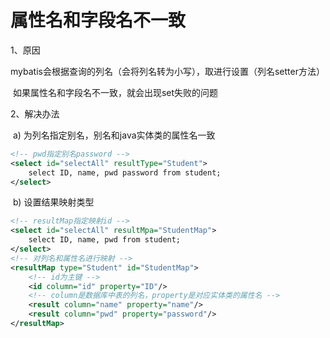 # 属性名和字段名不一致

1、原因

​	mybatis会根据查询的列名（会将列名转为小写），取进行设置（列名setter方法）

​	如果属性名和字段名不一致，就会出现set失败的问题

2、解决办法

​	a) 为列名指定别名，别名和java实体类的属性名一致

```xml
<!-- pwd指定别名password -->
<select id="selectAll" resultType="Student">
	select ID, name, pwd password from student;
</select>
```

​	b) 设置结果映射类型

```xml
<!-- resultMap指定映射id -->
<select id="selectAll" resultMpa="StudentMap">
	select ID, name, pwd from student;
</select>
<!-- 对列名和属性名进行映射 -->
<resultMap type="Student" id="StudentMap">
    <!-- id为主键 -->
	<id column="id" property="ID"/>
    <!-- column是数据库中表的列名，property是对应实体类的属性名 -->
    <result column="name" property="name"/>
    <result column="pwd" property="password"/>
</resultMap>
```

